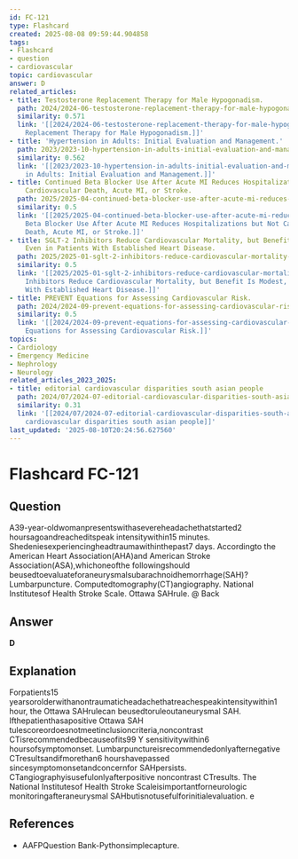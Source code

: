 ```yaml
---
id: FC-121
type: Flashcard
created: 2025-08-08 09:59:44.904858
tags:
- Flashcard
- question
- cardiovascular
topic: cardiovascular
answer: D
related_articles:
- title: Testosterone Replacement Therapy for Male Hypogonadism.
  path: 2024/2024-06-testosterone-replacement-therapy-for-male-hypogonadism.md
  similarity: 0.571
  link: '[[2024/2024-06-testosterone-replacement-therapy-for-male-hypogonadism|Testosterone
    Replacement Therapy for Male Hypogonadism.]]'
- title: 'Hypertension in Adults: Initial Evaluation and Management.'
  path: 2023/2023-10-hypertension-in-adults-initial-evaluation-and-management.md
  similarity: 0.562
  link: '[[2023/2023-10-hypertension-in-adults-initial-evaluation-and-management|Hypertension
    in Adults: Initial Evaluation and Management.]]'
- title: Continued Beta Blocker Use After Acute MI Reduces Hospitalizations but Not
    Cardiovascular Death, Acute MI, or Stroke.
  path: 2025/2025-04-continued-beta-blocker-use-after-acute-mi-reduces-hospitaliz.md
  similarity: 0.5
  link: '[[2025/2025-04-continued-beta-blocker-use-after-acute-mi-reduces-hospitaliz|Continued
    Beta Blocker Use After Acute MI Reduces Hospitalizations but Not Cardiovascular
    Death, Acute MI, or Stroke.]]'
- title: SGLT-2 Inhibitors Reduce Cardiovascular Mortality, but Benefit Is Modest,
    Even in Patients With Established Heart Disease.
  path: 2025/2025-01-sglt-2-inhibitors-reduce-cardiovascular-mortality-but-benefi.md
  similarity: 0.5
  link: '[[2025/2025-01-sglt-2-inhibitors-reduce-cardiovascular-mortality-but-benefi|SGLT-2
    Inhibitors Reduce Cardiovascular Mortality, but Benefit Is Modest, Even in Patients
    With Established Heart Disease.]]'
- title: PREVENT Equations for Assessing Cardiovascular Risk.
  path: 2024/2024-09-prevent-equations-for-assessing-cardiovascular-risk.md
  similarity: 0.5
  link: '[[2024/2024-09-prevent-equations-for-assessing-cardiovascular-risk|PREVENT
    Equations for Assessing Cardiovascular Risk.]]'
topics:
- Cardiology
- Emergency Medicine
- Nephrology
- Neurology
related_articles_2023_2025:
- title: editorial cardiovascular disparities south asian people
  path: 2024/07/2024-07-editorial-cardiovascular-disparities-south-asian-people.md
  similarity: 0.31
  link: '[[2024/07/2024-07-editorial-cardiovascular-disparities-south-asian-people|editorial
    cardiovascular disparities south asian people]]'
last_updated: '2025-08-10T20:24:56.627560'
---
```


# Flashcard FC-121

## Question

A39-year-oldwomanpresentswithasevereheadachethatstarted2 hoursagoandreacheditspeak intensitywithin15 minutes. Shedeniesexperiencingheadtraumawithinthepast7 days. Accordingto the American Heart Association(AHA)and American Stroke Association(ASA),whichoneofthe followingshould beusedtoevaluateforaneurysmalsubarachnoidhemorrhage(SAH)? Lumbarpuncture. Computedtomography(CT)angiography. National Institutesof Health Stroke Scale. Ottawa SAHrule. @ Back

## Answer

**D**

## Explanation

Forpatients15 yearsorolderwithanontraumaticheadachethatreachespeakintensitywithin1 hour, the Ottawa SAHrulecan beusedtoruleoutaneurysmal SAH. Ifthepatienthasapositive Ottawa SAH tulescoreordoesnotmeetinclusioncriteria,noncontrast CTisrecommendedbecauseofits99 Y sensitivitywithin6 hoursofsymptomonset. Lumbarpunctureisrecommendedonlyafternegative CTresultsandifmorethan6 hourshavepassed sincesymptomonsetandconcernfor SAHpersists. CTangiographyisusefulonlyafterpositive noncontrast CTresults. The National Institutesof Health Stroke Scaleisimportantforneurologic monitoringafteraneurysmal SAHbutisnotusefulforinitialevaluation. e

## References

- AAFPQuestion Bank-Pythonsimplecapture.

